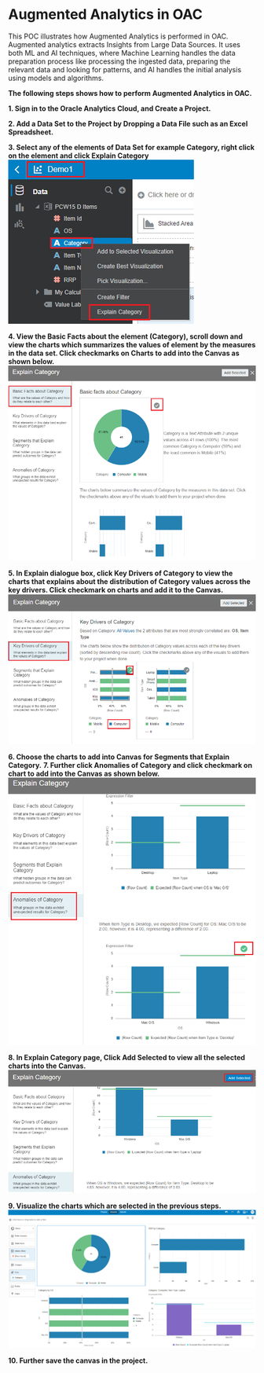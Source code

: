 # Augmented Analytics in OAC

This POC illustrates how Augmented Analytics is performed in OAC. 
Augmented analytics extracts Insights from Large Data Sources. It uses both ML and AI techniques, where Machine Learning handles the data preparation process like processing the ingested data, preparing the relevant data and looking for patterns, and AI handles the initial analysis using models and algorithms. 

**The following steps shows how to perform Augmented Analytics in OAC.**

**1. Sign in to the Oracle Analytics Cloud, and Create a Project.**

**2.	Add a Data Set to the Project by Dropping a Data File such as an Excel Spreadsheet.**

**3.	Select any of the elements of Data Set for example Category, right click on the element and click Explain Category**
![Alt text](https://github.com/Protontech-1803/Machine_Learning/blob/master/POC_Augumented_analytics_OAC/jpgs/1.png)
 
**4.	View the Basic Facts about the element (Category), scroll down and view the charts which summarizes the values of element by the measures in the data set. Click checkmarks on Charts to add into the Canvas as shown below.**
![Alt text](https://github.com/Protontech-1803/Machine_Learning/blob/master/POC_Augumented_analytics_OAC/jpgs/2.png)

**5.	In Explain dialogue box, click Key Drivers of Category to view the charts that explains about the distribution of Category values across the key drivers. Click checkmark on charts and add it to the Canvas.**
![Alt text](https://github.com/Protontech-1803/Machine_Learning/blob/master/POC_Augumented_analytics_OAC/jpgs/3.png)
 
**6.	Choose the charts to add into Canvas for Segments that Explain Category.**
**7.	Further click Anomalies of Category and click checkmark on chart to add into the Canvas as shown below.**
![Alt text](https://github.com/Protontech-1803/Machine_Learning/blob/master/POC_Augumented_analytics_OAC/jpgs/4.png)

**8.	In Explain Category page, Click Add Selected to view all the selected charts into the Canvas.**
![Alt text](https://github.com/Protontech-1803/Machine_Learning/blob/master/POC_Augumented_analytics_OAC/jpgs/5.png)

**9.	Visualize the charts which are selected in the previous steps.**
![Alt text](https://github.com/Protontech-1803/Machine_Learning/blob/master/POC_Augumented_analytics_OAC/jpgs/6.png)

**10.	Further save the canvas in the project.**

